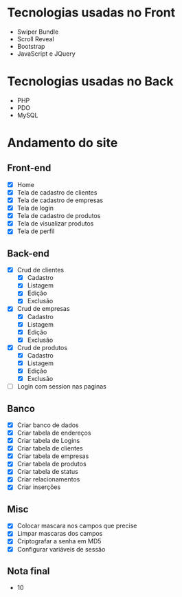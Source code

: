 # Tecnologias usadas no Front
-	Swiper Bundle
-	Scroll Reveal
-	Bootstrap
- JavaScript e JQuery

# Tecnologias usadas no Back
- PHP
- PDO
- MySQL

# Andamento do site
## Front-end
- [X] Home
- [X] Tela de cadastro de clientes
- [X] Tela de cadastro de empresas
- [X] Tela de login
- [X] Tela de cadastro de produtos
- [X] Tela de visualizar produtos
- [X] Tela de perfil

## Back-end
- [X] Crud de clientes
  - [X] Cadastro
  - [X] Listagem
  - [X] Edição
  - [X] Exclusão
- [X] Crud de empresas
  - [X] Cadastro
  - [X] Listagem
  - [X] Edição
  - [X] Exclusão
- [X] Crud de produtos
  - [X] Cadastro
  - [X] Listagem
  - [X] Edição
  - [X] Exclusão
- [ ] Login com session nas paginas

## Banco
- [X] Criar banco de dados
- [X] Criar tabela de endereços
- [X] Criar tabela de Logins
- [X] Criar tabela de clientes
- [X] Criar tabela de empresas
- [X] Criar tabela de produtos
- [X] Criar tabela de status
- [X] Criar relacionamentos
- [X] Criar inserções

## Misc
- [X] Colocar mascara nos campos que precise
- [X] Limpar mascaras dos campos
- [X] Criptografar a senha em MD5
- [X] Configurar variáveis de sessão

## Nota final
- 10 
